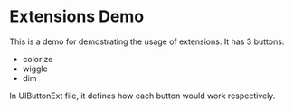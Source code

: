# Extensions Demo 
This is a demo for demostrating the usage of extensions. 
It has 3 buttons: 
* colorize
* wiggle
* dim

In UIButtonExt file, it defines how each button would work respectively. 

